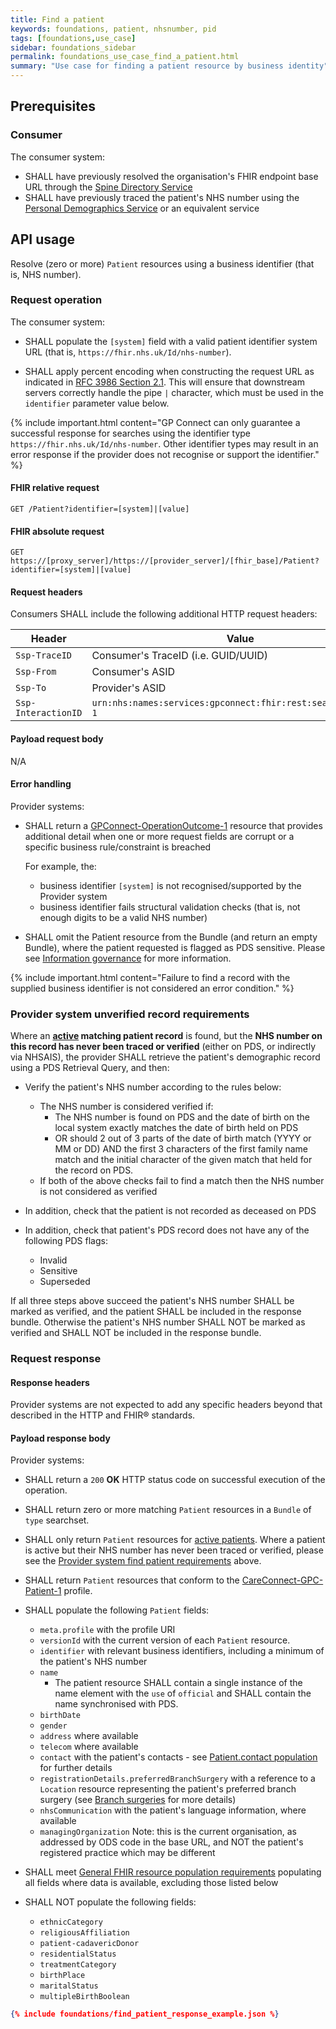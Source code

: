 ```yaml
---
title: Find a patient
keywords: foundations, patient, nhsnumber, pid
tags: [foundations,use_case]
sidebar: foundations_sidebar
permalink: foundations_use_case_find_a_patient.html
summary: "Use case for finding a patient resource by business identity"
---
```


## Prerequisites ##

### Consumer ###

The consumer system:

- SHALL have previously resolved the organisation's FHIR endpoint base URL through the [Spine Directory Service](integration_spine_directory_service.html)
- SHALL have previously traced the patient's NHS number using the [Personal Demographics Service](integration_personal_demographic_service.html) or an equivalent service

## API usage ##

Resolve (zero or more) `Patient` resources using a business identifier (that is, NHS number).

### Request operation ###

The consumer system:

- SHALL populate the `[system]` field with a valid patient identifier system URL (that is, `https://fhir.nhs.uk/Id/nhs-number`).

- SHALL apply percent encoding when constructing the request URL as indicated in [RFC 3986 Section 2.1](https://tools.ietf.org/html/rfc3986#section-2.1). This will ensure that downstream servers correctly handle the pipe `|` character, which must be used in the `identifier` parameter value below.

{% include important.html content="GP Connect can only guarantee a successful response for searches using the identifier type `https://fhir.nhs.uk/Id/nhs-number`. Other identifier types may result in an error response if the provider does not recognise or support the identifier." %}

#### FHIR relative request ####

```http
GET /Patient?identifier=[system]|[value]
```

#### FHIR absolute request ####

```http
GET https://[proxy_server]/https://[provider_server]/[fhir_base]/Patient?identifier=[system]|[value]
```

#### Request headers ####

Consumers SHALL include the following additional HTTP request headers:

| Header               | Value |
|----------------------|-------|
| `Ssp-TraceID`        | Consumer's TraceID (i.e. GUID/UUID) |
| `Ssp-From`           | Consumer's ASID |
| `Ssp-To`             | Provider's ASID |
| `Ssp-InteractionID`  | `urn:nhs:names:services:gpconnect:fhir:rest:search:patient-1`|

#### Payload request body ####

N/A

#### Error handling ####

Provider systems:

- SHALL return a [GPConnect-OperationOutcome-1](https://fhir.nhs.uk/STU3/StructureDefinition/GPConnect-OperationOutcome-1) resource that provides additional detail when one or more request fields are corrupt or a specific business rule/constraint is breached

  For example, the:

  - business identifier `[system]` is not recognised/supported by the Provider system
  - business identifier fails structural validation checks (that is, not enough digits to be a valid NHS number)

- SHALL omit the Patient resource from the Bundle (and return an empty Bundle), where the patient requested is flagged as PDS sensitive.  Please see [Information governance](foundations_ig.html#pds-sensitive-patients) for more information.

{% include important.html content="Failure to find a record with the supplied business identifier is not considered an error condition." %}

### Provider system unverified record requirements ###

Where an **[active](overview_glossary.html#active-patient) matching patient record** is found, but the **NHS number on this record has never been traced or verified** (either on PDS, or indirectly via NHSAIS), the provider SHALL retrieve the patient's demographic record using a PDS Retrieval Query, and then:

- Verify the patient's NHS number according to the rules below:

  - The NHS number is considered verified if:
    - The NHS number is found on PDS and the date of birth on the local system exactly matches the date of birth held on PDS
    - OR should 2 out of 3 parts of the date of birth match (YYYY or MM or DD) AND the first 3 characters of the first family name match and the initial character of the given match that held for the record on PDS.
  - If both of the above checks fail to find a match then the NHS number is not considered as verified

- In addition, check that the patient is not recorded as deceased on PDS

- In addition, check that patient's PDS record does not have any of the following PDS flags:
  - Invalid
  - Sensitive
  - Superseded

If all three steps above succeed the patient's NHS number SHALL be marked as verified, and the patient SHALL be included in the response bundle. Otherwise the patient's NHS number SHALL NOT be marked as verified and SHALL NOT be included in the response bundle.

### Request response ###

#### Response headers ####

Provider systems are not expected to add any specific headers beyond that described in the HTTP and FHIR&reg; standards.

#### Payload response body ####

Provider systems:

- SHALL return a `200` **OK** HTTP status code on successful execution of the operation.
- SHALL return zero or more matching `Patient` resources in a `Bundle` of `type` searchset.
- SHALL only return `Patient` resources for [active patients](overview_glossary.html#active-patient). Where a patient is active but their NHS number has never been traced or verified, please see the [Provider system find patient requirements](#provider-system-unverified-record-requirements) above.
- SHALL return `Patient` resources that conform to the [CareConnect-GPC-Patient-1](https://fhir.nhs.uk/STU3/StructureDefinition/CareConnect-GPC-Patient-1) profile.

- SHALL populate the following `Patient` fields:
  - `meta.profile` with the profile URI
  - `versionId` with the current version of each `Patient` resource.
  - `identifier` with relevant business identifiers, including a minimum of the patient's NHS number
  - `name`
    - The patient resource SHALL contain a single instance of the name element with the `use` of `official` and SHALL contain the name synchronised with PDS.
  - `birthDate`
  - `gender`
  - `address` where available
  - `telecom` where available
  - `contact` with the patient's contacts - see [Patient.contact population](development_fhir_resource_guidance.html#patientcontact) for further details
  - `registrationDetails.preferredBranchSurgery` with a reference to a `Location` resource representing the patient's preferred branch surgery (see [Branch surgeries](development_branch_surgeries.html) for more details)
  - `nhsCommunication` with the patient's language information, where available
  - `managingOrganization` Note: this is the current organisation, as addressed by ODS code in the base URL, and NOT the patient's registered practice which may be different

- SHALL meet [General FHIR resource population requirements](development_fhir_resource_guidance.html#general-fhir-resource-population-requirements) populating all fields where data is available, excluding those listed below

- SHALL NOT populate the following fields:
  - `ethnicCategory`
  - `religiousAffiliation`
  - `patient-cadavericDonor`
  - `residentialStatus`
  - `treatmentCategory`
  - `birthPlace`
  - `maritalStatus`
  - `multipleBirthBoolean`

```json
{% include foundations/find_patient_response_example.json %}
```